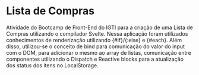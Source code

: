 # Lista de Compras

Atividade do Bootcamp de Front-End do IGTI para a criação de uma Lista de Compras utilizando o compilador Svelte. Nessa aplicação foram utilizados conhecimentos de renderização utilizando {#if}/{:else} e {#each}. Além disso, utilizou-se o conceito de bind para comunicação do valor do input com o DOM, para adicionar o mesmo ao array de listas, comunicação entre componentes utilizando o Dispatch e Reactive blocks para a atualização dos status dos itens no LocalStorage.
